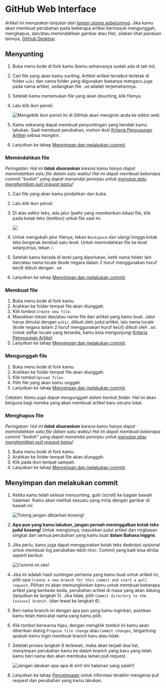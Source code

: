 # GitHub Web Interface

*Artikel ini merupakan lanjutan dari [laman utama sebelumnya](/wiki/osu!_wiki_Contribution_Guide).* Jika kamu akan membuat perubahan pada beberapa artikel (termasuk mengunggah, menghapus, dan/atau memindahkan gambar atau file), silakan lihat panduan lainnya, [GitHub Desktop](/wiki/osu!_wiki_Contribution_Guide/GitHub_Desktop).

## Menyunting

1. Buka menu kode di fork kamu (kamu seharusnya sudah ada di tab ini).

2. Cari file yang akan kamu sunting. Artikel-artikel tersebut terletak di folder `wiki` dan nama folder yang digunakan biasanya mengacu juga pada nama artikel, sedangkan file `.md` adalah terjemahannya.

3. Setelah kamu menemukan file yang akan disunting, klik filenya.

4. Lalu klik ikon pensil.

   ![](img/online-editing.jpg "Mengeklik ikon pensil ini di GitHub akan mengirim anda ke editor web")

5. Kamu sekarang dapat membuat penyuntingan yang hendak kamu lakukan. Saat membuat perubahan, mohon ikuti [Kriteria Penyusunan Artikel](/wiki/ASC) sebisa mungkin.

6. Lanjutkan ke tahap [Menyimpan dan melakukan commit](#menyimpan-dan-melakukan-commit).

### Memindahkan file

*Peringatan: Hal ini **tidak disarankan** karena kamu hanya dapat memindahkan satu file dalam satu waktu! Hal ini dapat membuat beberapa commit "bodoh" yang dapat menandai peninjau untuk [menutup atau menghentikan pull request kamu](/wiki/osu!_wiki_Contribution_Guide/Common_Issues#seseorang-mengatakan-kepada-saya-untuk-meninggalkan-pesan-commit-yang-lebih-berarti!)!*

1. Cari file yang akan kamu pindahkan dan buka.

2. Lalu klik ikon pensil.

3. Di atas editor teks, ada jalur (path) yang memberikan lokasi file, klik pada kotak teks (textbox) untuk file saat ini.

   ![](img/online-move.jpg)

4. Untuk mengubah jalur filenya, tekan `Backspace` dan ulangi hingga kotak teks bergerak kembali satu level. Untuk memindahkan file ke level selanjutnya, tekan `/`.

5. Setelah kamu berada di level yang diperlukan, ketik nama folder lain dan/atau nama locale (kode negara dalam 2 huruf menggunakan huruf kecil) diikuti dengan `.md`.

6. Lanjutkan ke tahap [Menyimpan dan melakukan commit](#menyimpan-dan-melakukan-commit).

### Membuat file

1. Buka menu kode di fork kamu.
2. Arahkan ke folder tempat file akan diunggah.
3. Klik tombol `Create new file`.
4. Masukkan lokasi dan/atau name file dari artikel yang kamu buat. Jalur harus dimulai dengan `wiki/`, diikuti oleh judul artikel, lalu nama locale (kode negara dalam 2 huruf menggunakan huruf kecil) diikuti oleh `.md`. Untuk daftar locale yang tersedia, kamu bisa mengunjungi [Kriteria Penyusunan Artikel](/wiki/Article_styling_criteria/Formatting#locales).
5. Lanjutkan ke tahap [Menyimpan dan melakukan commit](#menyimpan-dan-melakukan-commit).

### Mengunggah file

1. Buka menu kode di fork kamu.
2. Arahkan ke folder tempat file akan diunggah.
3. Klik tombol `Upload files`.
4. Pilih file yang akan kamu unggah.
5. Lanjutkan ke tahap [Menyimpan dan melakukan commit](#menyimpan-dan-melakukan-commit).

*Catatan: Kamu juga dapat mengunggah dalam bentuk folder.* Hal ini akan berguna bagi mereka yang akan membuat artikel baru secara lokal.

### Menghapus file

*Peringatan: Hal ini **tidak disarankan** karena kamu hanya dapat memindahkan satu file dalam satu waktu! Hal ini dapat membuat beberapa commit "bodoh" yang dapat menandai peninjau untuk [menutup atau menghentikan pull request kamu](/wiki/osu!_wiki_Contribution_Guide/Common_Issues#seseorang-mengatakan-kepada-saya-untuk-meninggalkan-pesan-commit-yang-lebih-berarti!)!*

1. Buka menu kode di fork kamu.
2. Arahkan ke folder tempat file akan diunggah.
3. Klik pada ikon tempat sampah.
4. Lanjutkan ke tahap [Menyimpan dan melakukan commit](#menyimpan-dan-melakukan-commit).

## Menyimpan dan melakukan commit

1. Ketika kamu telah selesai menyunting, gulir (scroll) ke bagian bawah halaman. Kamu akan melihat sesuatu yang mirip dengan gambar di bawah ini:

   ![](img/online-commit-changes-empty.jpg "Tolong jangan dibiarkan kosong!")

2. **Apa pun yang kamu lakukan, jangan pernah meninggalkan kotak teks judul kosong!** Untuk mengisinya, masukkan judul artikel dan ringkasan singkat dari semua perubahan yang kamu buat **dalam Bahasa Inggris**.

3. Jika perlu, kamu juga dapat menggunakan kotak teks deskripsi opsional untuk membuat log perubahan lebih rinci. Commit yang baik bisa dinilai seperti berikut:

   ![](img/online-commit-changes-filled.jpg "Commit ini oke!")

4. Jika ini adalah hasil suntingan pertama yang kamu buat untuk artikel ini, pilih opsi `Create a new branch for this commit and start a pull request`. Pilihan ini akan memungkinkan kamu untuk membuat beberapa artikel yang berbeda-beda, perubahan artikel di masa yang akan datang (lanjutkan ke langkah 5). Jika tidak, pilih `Commit directory to the {xxxxxx} branch.` (dan lewat ke langkah 6).

5. Beri nama branch ini dengan apa pun yang kamu inginkan, pastikan kamu telah mencatat nama yang kamu pilih.

6. Klik tombol berwarna hijau, dengan mengklik tombol ini kamu akan diberikan dialog `Propose file change` atau `Commit changes`, tergantung apakah kamu ingin membuat branch baru atau tidak.

7. Setelah proses langkah 6 terlewati, maka akan terjadi dua hal, menyimpan perubahan kamu ke dalam branch yang baru yang telah kamu beri nama dan akan membuka laman pull request.

   ![](img/pull-request-pippi-osu--osu-wiki.jpg "Jangan lakukan apa-apa di sini! (ini halaman yang salah!)")

8. Lanjutkan ke tahap [Penyelesaian](/wiki/osu!_wiki_Contribution_Guide#penyelesaian) untuk informasi terakhir mengenai pull request dan perubahan yang kamu lakukan.

